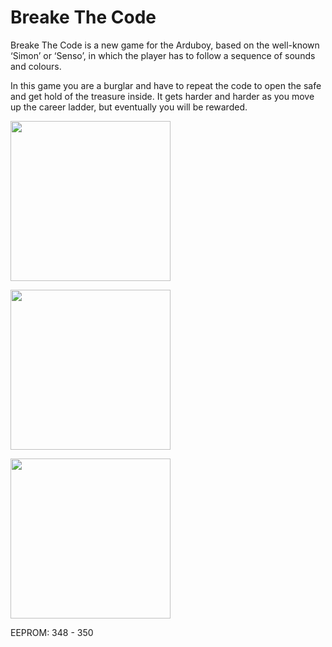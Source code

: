 # Breake The Code
Breake The Code is a new game for the Arduboy, based on the well-known ‘Simon’ or ‘Senso’, in which the player has to follow a sequence of sounds and colours.

In this game you are a burglar and have to repeat the code to open the safe and get hold of the treasure inside.
It gets harder and harder as you move up the career ladder, but eventually you will be rewarded.
<p>
<img src="https://github.com/tscha70/BrakeTheCode/assets/16398620/1462f433-5bfb-4412-be22-9b9b6dbd8709" width=256>
</p>
<p>
<img src="https://github.com/tscha70/BreakeTheCode/assets/16398620/4c0b4aa0-eed6-4b11-91bf-1770775b5b81" width=256>
</p>
<p>
<img src="https://github.com/tscha70/BreakeTheCode/assets/16398620/02e1e2a2-cd26-418f-9394-35baf15d146c" width=256>
</p>



EEPROM: 348 - 350

